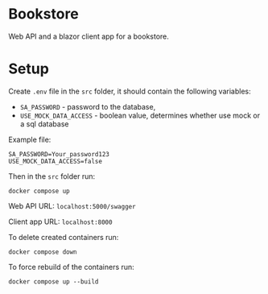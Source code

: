 # Bookstore

Web API and a blazor client app for a bookstore.

# Setup

Create `.env` file in the `src` folder, it should contain the following variables:

- `SA_PASSWORD` - password to the database,
- `USE_MOCK_DATA_ACCESS` - boolean value, determines whether use mock or a sql database

Example file:

```
SA_PASSWORD=Your_password123
USE_MOCK_DATA_ACCESS=false
```

Then in the `src` folder run:

```
docker compose up
```

Web API URL: `localhost:5000/swagger`

Client app URL: `localhost:8000`

To delete created containers run:

```
docker compose down
```

To force rebuild of the containers run:

```
docker compose up --build
```
